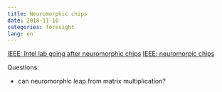 ```yaml
---
title: Neuromorphic chips
date: 2018-11-16
categories: foresight
lang: en
---
```


[IEEE: Intel lab going after neuromorphic chips](https://spectrum.ieee.org/tech-talk/computing/hardware/intel-labs-director-talks-quantum-probabilistic-and-neuromorphic-computing)
[IEEE: neuromorpic chips](https://spectrum.ieee.org/semiconductors/design/neuromorphic-chips-are-destined-for-deep-learningor-obscurity)

Questions:
* can neuromorphic leap from matrix multiplication?
